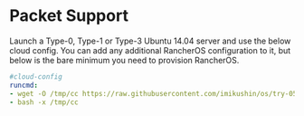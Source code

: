 # Packet Support

Launch a Type-0, Type-1 or Type-3 Ubuntu 14.04 server and use the below cloud config.  You can add any additional RancherOS configuration to it, but below is the bare minimum you need to provision RancherOS.

```yaml
#cloud-config
runcmd:
- wget -O /tmp/cc https://raw.githubusercontent.com/imikushin/os/try-050rc2-on-packet/scripts/hosting/packet/packet.sh
- bash -x /tmp/cc
```
